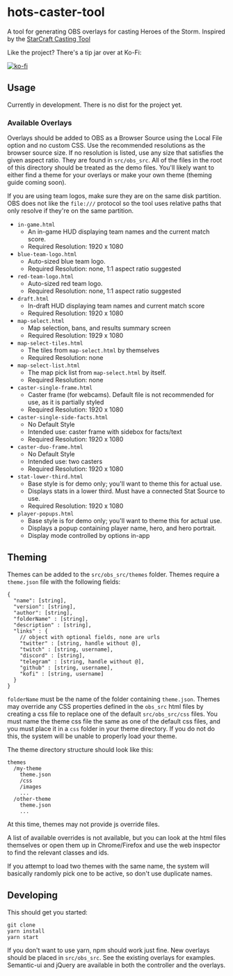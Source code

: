 # hots-caster-tool

A tool for generating OBS overlays for casting Heroes of the Storm.
Inspired by the [StarCraft Casting Tool](https://github.com/teampheenix/StarCraft-Casting-Tool)

Like the project? There's a tip jar over at Ko-Fi:

[![ko-fi](https://www.ko-fi.com/img/donate_sm.png)](https://ko-fi.com/E1E2KHZ3)


## Usage

Currently in development. There is no dist for the project yet.

### Available Overlays

Overlays should be added to OBS as a Browser Source using the Local File option
and no custom CSS. Use the recommended resolutions as the browser source size.
If no resolution is listed, use any size that satisfies the given aspect ratio.
They are found in `src/obs_src`. All of the files in the root
of this directory should be treated as the demo files. You'll likely want to either
find a theme for your overlays or make your own theme (theming guide coming soon).

If you are using team logos, make sure they are on the same disk partition. OBS does not
like the `file:///` protocol so the tool uses relative paths that only resolve if they're on the same partition.

* `in-game.html`
  * An in-game HUD displaying team names and the current match score.
  * Required Resolution: 1920 x 1080
* `blue-team-logo.html`
  * Auto-sized blue team logo.
  * Required Resolution: none, 1:1 aspect ratio suggested
* `red-team-logo.html`
  * Auto-sized red team logo.
  * Required Resolution: none, 1:1 aspect ratio suggested
* `draft.html`
  * In-draft HUD displaying team names and current match score
  * Required Resolution: 1920 x 1080
* `map-select.html`
  * Map selection, bans, and results summary screen
  * Required Resolution: 1929 x 1080
* `map-select-tiles.html`
  * The tiles from `map-select.html` by themselves
  * Required Resolution: none
* `map-select-list.html`
  * The map pick list from `map-select.html` by itself.
  * Required Resolution: none
* `caster-single-frame.html`
  * Caster frame (for webcams). Default file is not recommended for use, as it is partially styled
  * Required Resolution: 1920 x 1080
* `caster-single-side-facts.html`
  * No Default Style
  * Intended use: caster frame with sidebox for facts/text
  * Required Resolution: 1920 x 1080
* `caster-duo-frame.html`
  * No Default Style
  * Intended use: two casters
  * Required Resolution: 1920 x 1080
* `stat-lower-third.html`
  * Base style is for demo only; you'll want to theme this for actual use.
  * Displays stats in a lower third. Must have a connected Stat Source to use.
  * Required Resolution: 1920 x 1080
* `player-popups.html`
  * Base style is for demo only; you'll want to theme this for actual use.
  * Displays a popup containing player name, hero, and hero portrait.
  * Display mode controlled by options in-app

## Theming

Themes can be added to the `src/obs_src/themes` folder. Themes require a `theme.json` file with the
following fields:

```
{
  "name": [string],
  "version": [string],
  "author": [string],
  "folderName" : [string],
  "description" : [string],
  "links" : {
    // object with optional fields, none are urls
    "twitter" : [string, handle without @],
    "twitch" : [string, username],
    "discord" : [string],
    "telegram" : [string, handle without @],
    "github" : [string, username],
    "kofi" : [string, username]
  }
}
```

`folderName` must be the name of the folder containing `theme.json`.
Themes may override any CSS properties defined in the `obs_src` html files by creating a css file
to replace one of the default `src/obs_src/css` files. You must name the theme css file the same
as one of the default css files, and you must place it in a `css` folder in your theme directory.
If you do not do this, the system will be unable to properly load your theme.

The theme directory structure should look like this:
```
themes
  /my-theme
    theme.json
    /css
    /images
    ...
  /other-theme
    theme.json
    ...
```

At this time, themes may not provide js override files.

A list of available overrides is not available, but you can look at the html files themselves
or open them up in Chrome/Firefox and use the web inspector to find the relevant classes and ids.

If you attempt to load two themes with the same name, the system will basically randomly
pick one to be active, so don't use duplicate names.

## Developing

This should get you started:
```
git clone
yarn install
yarn start
```

If you don't want to use yarn, npm should work just fine.
New overlays should be placed in `src/obs_src`. See the existing overlays for examples.
Semantic-ui and jQuery are available in both the controller and the overlays.